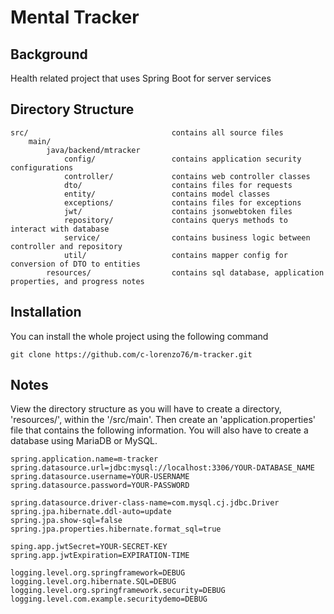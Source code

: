 # Mental Tracker

## Background
Health related project that uses Spring Boot for server services

## Directory Structure
``` 
src/                                contains all source files
    main/
        java/backend/mtracker 
            config/                 contains application security configurations
            controller/             contains web controller classes
            dto/                    contains files for requests 
            entity/                 contains model classes
            exceptions/             contains files for exceptions 
            jwt/                    contains jsonwebtoken files
            repository/             contains querys methods to interact with database
            service/                contains business logic between controller and repository
            util/                   contains mapper config for conversion of DTO to entities
        resources/                  contains sql database, application properties, and progress notes
```

## Installation
You can install the whole project using the following command
```
git clone https://github.com/c-lorenzo76/m-tracker.git
```

## Notes
View the directory structure as you will have to create a directory, 'resources/', within the '/src/main'. Then create an 
'application.properties' file that contains the following information. You will also have to create a database using MariaDB or MySQL. 
```
spring.application.name=m-tracker
spring.datasource.url=jdbc:mysql://localhost:3306/YOUR-DATABASE_NAME
spring.datasource.username=YOUR-USERNAME
spring.datasource.password=YOUR-PASSWORD

spring.datasource.driver-class-name=com.mysql.cj.jdbc.Driver
spring.jpa.hibernate.ddl-auto=update
spring.jpa.show-sql=false
spring.jpa.properties.hibernate.format_sql=true

sping.app.jwtSecret=YOUR-SECRET-KEY
spring.app.jwtExpiration=EXPIRATION-TIME

logging.level.org.springframework=DEBUG
logging.level.org.hibernate.SQL=DEBUG
logging.level.org.springframework.security=DEBUG
logging.level.com.example.securitydemo=DEBUG
```

